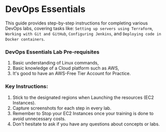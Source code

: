 #  DevOps Essentials 

This guide provides step-by-step instructions for completing various DevOps labs, covering tasks like: 
`Setting up servers using Terraform`, `Working with Git and GitHub`, `Configuring Jenkins`, and `Deploying code in Docker containers`.

### DevOps Essentials Lab Pre-requisites
1. Basic understanding of Linux commands,
2. Basic knowledge of a Cloud platform such as AWS,
3. It's good to have an AWS-Free Tier Account for Practice.

### Key Instructions:

1. Stick to the designated regions when Launching the resources (EC2 Instances).
2. Capture screenshots for each step in every lab. 
3. Remember to Stop your EC2 Instances once your training is done to avoid unnecessary costs.
4. Don't hesitate to ask if you have any questions about concepts or labs.

